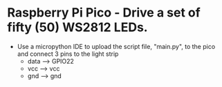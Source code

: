 # Raspberry Pi Pico - Drive a set of fifty (50) WS2812 LEDs.
- Use a micropython IDE to upload the script file, "main.py", to the pico and connect 3 pins to the light strip
  - data --> GPIO22
  - vcc  --> vcc
  - gnd  --> gnd 